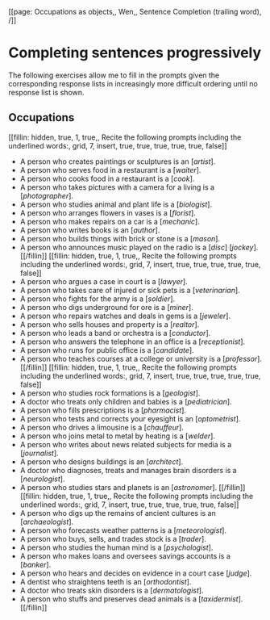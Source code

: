 [[page: Occupations as objects,, Wen,, Sentence Completion (trailing word), /]]

# Completing sentences progressively
The following exercises allow me to fill in the prompts given the corresponding response lists in increasingly more difficult ordering until no response list is shown.
## Occupations
[[fillin: hidden, true, 1, true,, Recite the following prompts including the underlined words:, grid, 7, insert, true, true, true, true, true, false]]
* A person who creates paintings or sculptures is an [_artist_].
* A person who serves food in a restaurant is a [_waiter_].
* A person who cooks food in a restaurant is a [_cook_].
* A person who takes pictures with a camera for a living is a [_photographer_].
* A person who studies animal and plant life is a [_biologist_].
* A person who arranges flowers in vases is a [_florist_].
* A person who makes repairs on a car is a [_mechanic_].
* A person who writes books is an [_author_].
* A person who builds things with brick or stone is a [_mason_].
* A person who announces music played on the radio is a [_disc_] [_jockey_].
[[/fillin]]
[[fillin: hidden, true, 1, true,, Recite the following prompts including the underlined words:, grid, 7, insert, true, true, true, true, true, false]]
* A person who argues a case in court is a [_lawyer_].
* A person who takes care of injured or sick pets is a [_veterinarian_].
* A person who fights for the army is a [_soldier_].
* A person who digs underground for ore is a [_miner_].
* A person who repairs watches and deals in gems is a [_jeweler_].
* A person who sells houses and property is a [_realtor_].
* A person who leads a band or orchestra is a [_conductor_].
* A person who answers the telephone in an office is a [_receptionist_].
* A person who runs for public office is a [_candidate_].
* A person who teaches courses at a college or university is a [_professor_].
[[/fillin]]
[[fillin: hidden, true, 1, true,, Recite the following prompts including the underlined words:, grid, 7, insert, true, true, true, true, true, false]]
* A person who studies rock formations is a [_geologist_].
* A doctor who treats only children and babies is a [_pediatrician_].
* A person who fills prescriptions is a [_pharmacist_].
* A person who tests and corrects your eyesight is an [_optometrist_].
* A person who drives a limousine is a [_chauffeur_].
* A person who joins metal to metal by heating is a [_welder_].
* A person who writes about news related subjects for media is a [_journalist_].
* A person who designs buildings is an [_architect_].
* A doctor who diagnoses, treats and manages brain disorders  is a [_neurologist_].
* A person who studies stars and planets is an [_astronomer_].
[[/fillin]]
[[fillin: hidden, true, 1, true,, Recite the following prompts including the underlined words:, grid, 7, insert, true, true, true, true, true, false]]
* A person who digs up the remains of ancient cultures is an [_archaeologist_].
* A person who forecasts weather patterns is a [_meteorologist_].
* A person who buys, sells, and trades stock is a [_trader_].
* A person who studies the human mind is a [_psychologist_].
* A person who makes loans and oversees savings accounts is a [_banker_].
* A person who hears and decides on evidence in a court case [_judge_].
* A dentist who straightens teeth is an [_orthodontist_].
* A doctor who treats skin disorders is a [_dermatologist_].
* A person who stuffs and preserves dead animals is a [_taxidermist_].
[[/fillin]]
